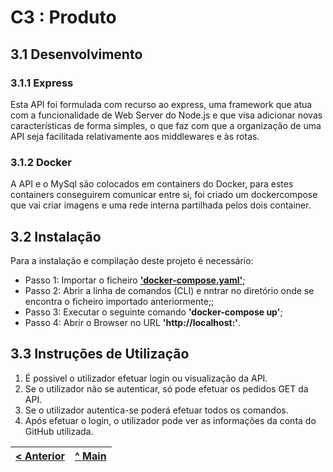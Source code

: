 # C3 : Produto

## 3.1 Desenvolvimento


### 3.1.1 Express

Esta API foi formulada com recurso ao express, uma framework que atua com a funcionalidade de Web Server do Node.js e que visa adicionar novas características de forma simples, o que faz com que a organização de uma API seja facilitada relativamente aos middlewares e às rotas.

### 3.1.2 Docker

A API e o MySql são colocados em containers do Docker, para estes containers conseguirem comunicar entre si, foi criado um dockercompose que vai criar imagens e uma rede interna partilhada pelos dois container.


## 3.2 Instalação


Para a instalação e compilação deste projeto é necessário:

* Passo 1: Importar o ficheiro **['docker-compose.yaml'](../docker-compose.yaml)**;
* Passo 2: Abrir a linha de comandos (CLI) e nntrar no diretório onde se encontra o ficheiro importado anteriormente;; 
* Passo 3: Executar o seguinte comando **'docker-compose up'**;
* Passo 4: Abrir o Browser no URL **'http://localhost:'**.

## 3.3 Instruções de Utilização

1. É possivel o utilizador efetuar login ou visualização da API.
2. Se o utilizador não se autenticar, só pode efetuar os pedidos GET da API.
3. Se o utilizador autentica-se poderá efetuar todos os comandos.
4. Após efetuar o login, o utilizador pode ver as informações da conta do GitHub utilizada.



[< Anterior](c2.md) | [^ Main](../) 
:--- | :---: 
